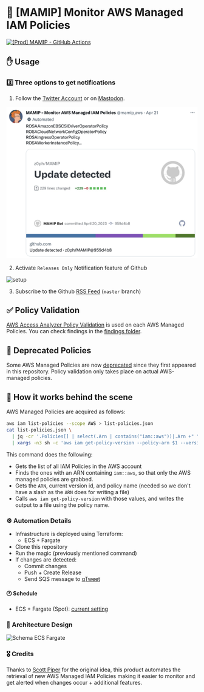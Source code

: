 # :loudspeaker: [MAMIP] Monitor AWS Managed IAM Policies

[![[Prod] MAMIP - GitHub Actions](https://github.com/z0ph/MAMIP/actions/workflows/main.yml/badge.svg?branch=master)](https://github.com/z0ph/MAMIP/actions/workflows/main.yml)

## :hand: Usage

### :three: Three options to get notifications

1. Follow the [Twitter Account](https://twitter.com/mamip_aws) or on [Mastodon](https://infosec.exchange/@mamip_aws@botsin.space).

[![Mamip Twitter Screenshot](assets/mamip_twitter.png)](https://twitter.com/mamip_aws)

2. Activate `Releases Only` Notification feature of Github

![setup](assets/watching.gif)

3. Subscribe to the Github [RSS Feed](https://github.com/z0ph/MAMIP/commits/master.atom) (`master` branch)

## :white_check_mark: Policy Validation

[AWS Access Analyzer Policy Validation](https://aws.amazon.com/blogs/aws/iam-access-analyzer-update-policy-validation/) is used on each AWS Managed Policies. You can check findings in the [findings folder](./findings/).

## :older_man: Deprecated Policies

Some AWS Managed Policies are now [deprecated](./DEPRECATED.json) since they first appeared in this repository. Policy validation only takes place on actual AWS-managed policies.

## :white_heart: How it works behind the scene

AWS Managed Policies are acquired as follows:

```bash
aws iam list-policies --scope AWS > list-policies.json
cat list-policies.json \
  | jq -cr '.Policies[] | select(.Arn | contains("iam::aws"))|.Arn +" "+ .DefaultVersionId+" "+.PolicyName' \
  | xargs -n3 sh -c 'aws iam get-policy-version --policy-arn $1 --version-id $2 > "policies/$3"' sh
```

This command does the following:

- Gets the list of all IAM Policies in the AWS account
- Finds the ones with an ARN containing `iam::aws`, so that only the AWS managed policies are grabbed.
- Gets the `ARN`, current version id, and policy name (needed so we don't have a slash as the `ARN` does for writing a file)
- Calls `aws iam get-policy-version` with those values, and writes the output to a file using the policy name.

### :gear: Automation Details

- Infrastructure is deployed using Terraform:
  - ECS + Fargate
- Clone this repository
- Run the magic (previously mentioned command)
- If changes are detected:
  - Commit changes
  - Push + Create Release
  - Send SQS message to [qTweet](https://github.com/z0ph/qtweet)

#### :clock1: Schedule

- ECS + Fargate (Spot): [current setting](https://github.com/z0ph/MAMIP/blob/master/automation/tf-fargate/variables.tf#L66-L69)

### :triangular_ruler: Architecture Design

![Schema ECS Fargate](assets/schema.png)

### 🎖️ Credits

Thanks to [Scott Piper](https://twitter.com/0xdabbad00) for the original idea, this product automates the retrieval of new AWS Managed IAM Policies making it easier to monitor and get alerted when changes occur + additional features.
